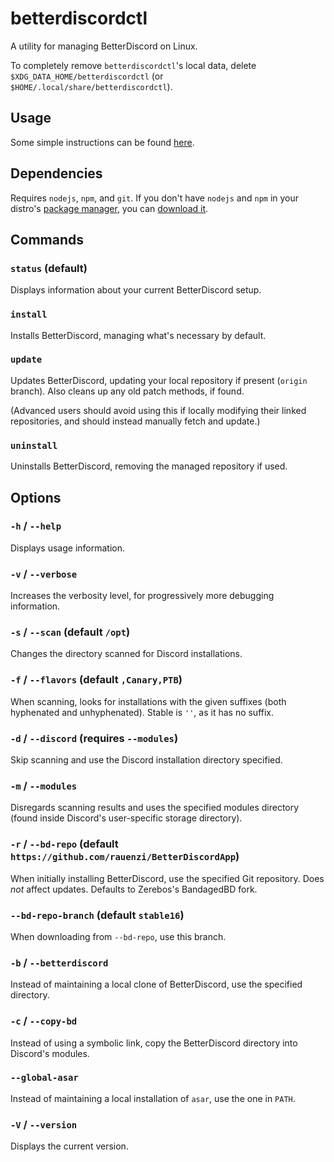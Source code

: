 # betterdiscordctl

A utility for managing BetterDiscord on Linux.

To completely remove `betterdiscordctl`'s local data, delete
`$XDG_DATA_HOME/betterdiscordctl` (or ` $HOME/.local/share/betterdiscordctl`).

## Usage

Some simple instructions can be found [here](./USAGE.md).

## Dependencies

Requires `nodejs`, `npm`, and `git`. If you don't have `nodejs` and `npm` in
your distro's [package manager][node-packages], you can
[download it][node-download].

[node-packages]: https://nodejs.org/en/download/package-manager/
[node-download]: https://nodejs.org/en/download/

## Commands

### `status` (default)

Displays information about your current BetterDiscord setup.

### `install`

Installs BetterDiscord, managing what's necessary by default.

### `update`

Updates BetterDiscord, updating your local repository if present (`origin`
branch). Also cleans up any old patch methods, if found.

(Advanced users should avoid using this if locally modifying their linked
repositories, and should instead manually fetch and update.)

### `uninstall`

Uninstalls BetterDiscord, removing the managed repository if used.

## Options

### `-h` / `--help`

Displays usage information.

### `-v` / `--verbose`

Increases the verbosity level, for progressively more debugging information.

### `-s` / `--scan` (default `/opt`)

Changes the directory scanned for Discord installations.

### `-f` / `--flavors` (default `,Canary,PTB`)

When scanning, looks for installations with the given suffixes (both hyphenated
and unhyphenated). Stable is `''`, as it has no suffix.

### `-d` / `--discord` (requires `--modules`)

Skip scanning and use the Discord installation directory specified.

### `-m` / `--modules`

Disregards scanning results and uses the specified modules directory (found
inside Discord's user-specific storage directory).

### `-r` / `--bd-repo` (default `https://github.com/rauenzi/BetterDiscordApp`)

When initially installing BetterDiscord, use the specified Git repository. Does
_not_ affect updates. Defaults to Zerebos's BandagedBD fork.

### `--bd-repo-branch` (default `stable16`)

When downloading from `--bd-repo`, use this branch.

### `-b` / `--betterdiscord`

Instead of maintaining a local clone of BetterDiscord, use the specified
directory.

### `-c` / `--copy-bd`

Instead of using a symbolic link, copy the BetterDiscord directory into
Discord's modules.

### `--global-asar`

Instead of maintaining a local installation of `asar`, use the one in `PATH`.

### `-V` / `--version`

Displays the current version.
